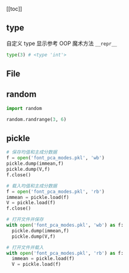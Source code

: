 [[toc]]

## type

自定义 type 显示参考 OOP 魔术方法 `__repr__`

``` py
type(3) # <type 'int'>
```

## File

## random

``` py
import random

random.randrange(3, 6) 
```



## pickle

``` py
# 保存均值和主成分数据
f = open('font_pca_modes.pkl', 'wb')
pickle.dump(immean,f)
pickle.dump(V,f)
f.close()

# 载入均值和主成分数据
f = open('font_pca_modes.pkl', 'rb')
immean = pickle.load(f)
V = pickle.load(f)
f.close()

# 打开文件并保存
with open('font_pca_modes.pkl', 'wb') as f:
  pickle.dump(immean,f)
  pickle.dump(V,f)

# 打开文件并载入
with open('font_pca_modes.pkl', 'rb') as f:
  immean = pickle.load(f)
  V = pickle.load(f)
```